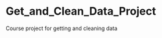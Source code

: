 Get_and_Clean_Data_Project
==========================

Course project for getting and cleaning data

